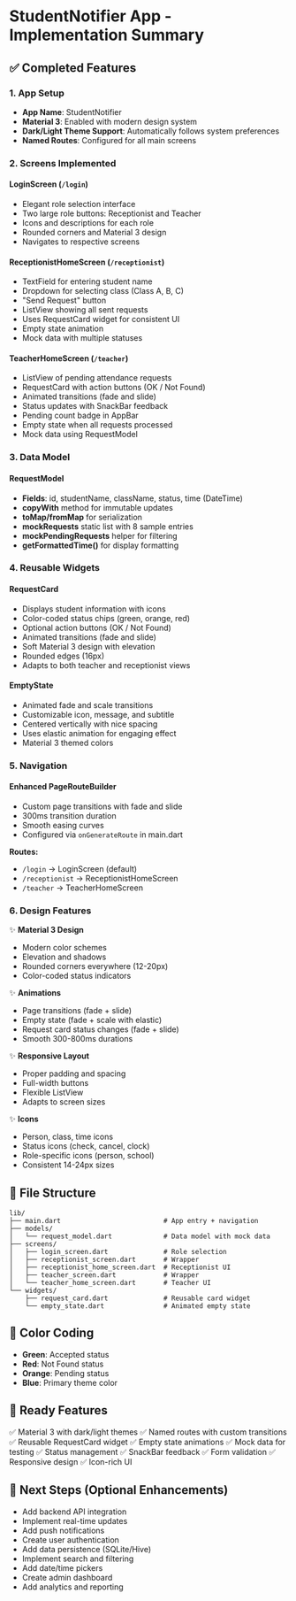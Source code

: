 # StudentNotifier App - Implementation Summary

## ✅ Completed Features

### 1. App Setup
- **App Name**: StudentNotifier
- **Material 3**: Enabled with modern design system
- **Dark/Light Theme Support**: Automatically follows system preferences
- **Named Routes**: Configured for all main screens

### 2. Screens Implemented

#### LoginScreen (`/login`)
- Elegant role selection interface
- Two large role buttons: Receptionist and Teacher
- Icons and descriptions for each role
- Rounded corners and Material 3 design
- Navigates to respective screens

#### ReceptionistHomeScreen (`/receptionist`)
- TextField for entering student name
- Dropdown for selecting class (Class A, B, C)
- "Send Request" button
- ListView showing all sent requests
- Uses RequestCard widget for consistent UI
- Empty state animation
- Mock data with multiple statuses

#### TeacherHomeScreen (`/teacher`)
- ListView of pending attendance requests
- RequestCard with action buttons (OK / Not Found)
- Animated transitions (fade and slide)
- Status updates with SnackBar feedback
- Pending count badge in AppBar
- Empty state when all requests processed
- Mock data using RequestModel

### 3. Data Model

#### RequestModel
- **Fields**: id, studentName, className, status, time (DateTime)
- **copyWith** method for immutable updates
- **toMap/fromMap** for serialization
- **mockRequests** static list with 8 sample entries
- **mockPendingRequests** helper for filtering
- **getFormattedTime()** for display formatting

### 4. Reusable Widgets

#### RequestCard
- Displays student information with icons
- Color-coded status chips (green, orange, red)
- Optional action buttons (OK / Not Found)
- Animated transitions (fade and slide)
- Soft Material 3 design with elevation
- Rounded edges (16px)
- Adapts to both teacher and receptionist views

#### EmptyState
- Animated fade and scale transitions
- Customizable icon, message, and subtitle
- Centered vertically with nice spacing
- Uses elastic animation for engaging effect
- Material 3 themed colors

### 5. Navigation

#### Enhanced PageRouteBuilder
- Custom page transitions with fade and slide
- 300ms transition duration
- Smooth easing curves
- Configured via `onGenerateRoute` in main.dart

**Routes:**
- `/login` → LoginScreen (default)
- `/receptionist` → ReceptionistHomeScreen
- `/teacher` → TeacherHomeScreen

### 6. Design Features

✨ **Material 3 Design**
- Modern color schemes
- Elevation and shadows
- Rounded corners everywhere (12-20px)
- Color-coded status indicators

✨ **Animations**
- Page transitions (fade + slide)
- Empty state (fade + scale with elastic)
- Request card status changes (fade + slide)
- Smooth 300-800ms durations

✨ **Responsive Layout**
- Proper padding and spacing
- Full-width buttons
- Flexible ListView
- Adapts to screen sizes

✨ **Icons**
- Person, class, time icons
- Status icons (check, cancel, clock)
- Role-specific icons (person, school)
- Consistent 14-24px sizes

## 📁 File Structure

```
lib/
├── main.dart                          # App entry + navigation
├── models/
│   └── request_model.dart             # Data model with mock data
├── screens/
│   ├── login_screen.dart              # Role selection
│   ├── receptionist_screen.dart       # Wrapper
│   ├── receptionist_home_screen.dart  # Receptionist UI
│   ├── teacher_screen.dart            # Wrapper
│   └── teacher_home_screen.dart       # Teacher UI
└── widgets/
    ├── request_card.dart              # Reusable card widget
    └── empty_state.dart               # Animated empty state
```

## 🎨 Color Coding

- **Green**: Accepted status
- **Red**: Not Found status
- **Orange**: Pending status
- **Blue**: Primary theme color

## 🚀 Ready Features

✅ Material 3 with dark/light themes
✅ Named routes with custom transitions
✅ Reusable RequestCard widget
✅ Empty state animations
✅ Mock data for testing
✅ Status management
✅ SnackBar feedback
✅ Form validation
✅ Responsive design
✅ Icon-rich UI

## 🔄 Next Steps (Optional Enhancements)

- Add backend API integration
- Implement real-time updates
- Add push notifications
- Create user authentication
- Add data persistence (SQLite/Hive)
- Implement search and filtering
- Add date/time pickers
- Create admin dashboard
- Add analytics and reporting

